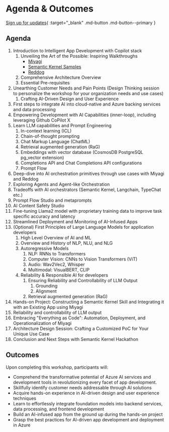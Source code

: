 # Agenda & Outcomes

[Sign up for updates](https://forms.office.com/r/rLds2s8RH1){ :target="_blank" .md-button .md-button--primary }

## Agenda

1. Introduction to Intelligent App Development with Copilot stack
   1. Unveiling the Art of the Possible: Inspiring Walkthroughs
      - [Miyagi](https://github.com/Azure-Samples/miyagi)
      - [Semantic Kernel Samples](https://github.com/microsoft/semantic-kernel#check-out-our-other-repos)
      - [Reddog](https://github.com/Azure/reddog-solutions)
   1. Comprehensive Architecture Overview
   1. Essential Pre-requisites
1. Unearthing Customer Needs and Pain Points (Design Thinking session to personalize the workshop for your organization needs and use cases)
    1. Crafting AI-Driven Design and User Experience
1. First steps to integrate AI into cloud-native and Azure backing services and data processing
1. Empowering Development with AI Capabilities (inner-loop), including leveraging Github CoPilot X
1. Learn LLM capabilities and Prompt Engineering
    1. In-context learning (ICL)
    1. Chain-of-thought prompting
    1. Chat Markup Language (ChatML)
    1. Retrieval augmented generation (RaG)
    1. Embeddings with vector database (CosmosDB PostgreSQL pg_vector extension)
    1. Completions API and Chat Completions API configurations
    1. Prompt Flow
1. Deep-dive into AI orchestration primitives through use cases with Miyagi and Reddog
1. Exploring Agents and Agent-like Orchestration
1. Tradeoffs with AI orchestrators (Semantic Kernel, Langchain, TypeChat etc.)
1. Prompt Flow Studio and metaprompts
1. AI Content Safety Studio
1. Fine-tuning Llama2 model with proprietary training data to improve task specific accuracy and latency
1. Streamlined Deployment and Monitoring of AI-Infused Apps
1. (Optional) First Principles of Large Language Models for application developers
    1. High Level Overview of AI and ML
    1. Overview and History of NLP, NLU, and NLG
    1. Autoregressive Models
        1. NLP: RNNs to Transformers
        1. Computer Vision: CNNs to Vision Transformers (ViT)
        1. Audio: Wav2Vec2, Whisper
        1. Multimodal: VisualBERT, CLIP
    1. Reliability & Responsible AI for developers
        1. Ensuring Reliability and Controllability of LLM Output 
            1. Grounding
            1. Alignment
        1. Retrieval augmented generation (RaG)
1. Hands-on Project: Constructing a Semantic Kernel Skill and Integrating it with an Existing App using Miyagi
1. Reliability and controllability of LLM output
1. Embracing "Everything as Code": Automation, Deployment, and Operationalization of Miyagi
1. Architecture Design Session: Crafting a Customized PoC for Your Unique Use Case
1. Conclusion and Next Steps with Semantic Kernel Hackathon

## Outcomes

Upon completing this workshop, participants will:

- Comprehend the transformative potential of Azure AI services and development tools in revolutionizing every facet of app development.
- Skillfully identify customer needs addressable through AI solutions
- Acquire hands-on experience in AI-driven design and user experience techniques
- Learn to effortlessly integrate foundation models into backend services, data processing, and frontend development
- Build an AI-infused app from the ground up during the hands-on project
- Grasp the best practices for AI-driven app development and deployment in Azure

